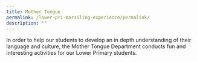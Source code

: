 ```yaml
---
title: Mother Tongue
permalink: /lower-pri-marsiling-experience/permalink/
description: ""
---
```

In order to help our students to develop an in depth understanding of their language and culture, the Mother Tongue Department conducts fun and interesting activities for our Lower Primary students.